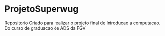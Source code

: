 # ProjetoSuperwug
Repositorio Criado para realizar o projeto final de Introducao a computacao. Do curso de graduacao de ADS da FGV
